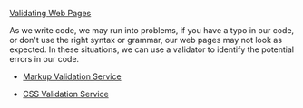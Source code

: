 [Validating Web Pages](https://youtu.be/qz0aGYrrlhU?t=2105)

As we write code, we may run into problems, if you have a typo in our code, or don't use the right syntax or grammar, 
our web pages may not look as expected. In these situations, we can use a validator to identify the potential errors in 
our code.

- [Markup Validation Service](https://validator.w3.org)

- [CSS Validation Service](https://jigsaw.w3.org/css-validator)
